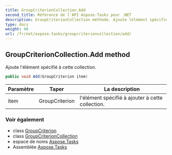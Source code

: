 ```yaml
---
title: GroupCriterionCollection.Add
second_title: Référence de l'API Aspose.Tasks pour .NET
description: GroupCriterionCollection méthode. Ajoute lélément spécifié à cette collection.
type: docs
weight: 40
url: /fr/net/aspose.tasks/groupcriterioncollection/add/
---
```

## GroupCriterionCollection.Add method

Ajoute l'élément spécifié à cette collection.

```csharp
public void Add(GroupCriterion item)
```

| Paramètre | Taper | La description |
| --- | --- | --- |
| item | GroupCriterion | l'élément spécifié à ajouter à cette collection. |

### Voir également

* class [GroupCriterion](../../groupcriterion/)
* class [GroupCriterionCollection](../)
* espace de noms [Aspose.Tasks](../../groupcriterioncollection/)
* Assemblée [Aspose.Tasks](../../../)


